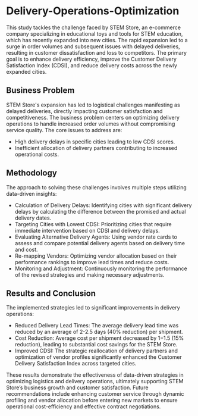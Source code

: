 
# Delivery-Operations-Optimization
This study tackles the challenge faced by STEM Store, an e-commerce company specializing in educational toys and tools for STEM education, which has recently expanded into new cities. The rapid expansion led to a surge in order volumes and subsequent issues with delayed deliveries, resulting in customer dissatisfaction and loss to competitors. The primary goal is to enhance delivery efficiency, improve the Customer Delivery Satisfaction Index (CDSI), and reduce delivery costs across the newly expanded cities.

## Business Problem
STEM Store's expansion has led to logistical challenges manifesting as delayed deliveries, directly impacting customer satisfaction and competitiveness. The business problem centers on optimizing delivery operations to handle increased order volumes without compromising service quality. The core issues to address are:
* High delivery delays in specific cities leading to low CDSI scores.
* Inefficient allocation of delivery partners contributing to increased operational costs.

## Methodology
The approach to solving these challenges involves multiple steps utilizing data-driven insights:
* Calculation of Delivery Delays: Identifying cities with significant delivery delays by calculating the difference between the promised and actual delivery dates.
* Targeting Cities with Lowest CDSI: Prioritizing cities that require immediate intervention based on CDSI and delivery delays.
* Evaluating Alternative Delivery Agents: Using vendor rate cards to assess and compare potential delivery agents based on delivery time and cost.
* Re-mapping Vendors: Optimizing vendor allocation based on their performance rankings to improve lead times and reduce costs.
* Monitoring and Adjustment: Continuously monitoring the performance of the revised strategies and making necessary adjustments.

## Results and Conclusion
The implemented strategies led to significant improvements in delivery operations:
* Reduced Delivery Lead Times: The average delivery lead time was reduced by an average of  2-2.5 days (40% reduction) per shipment.
* Cost Reduction: Average cost per shipment decreased by $1-$1.5 (15% reduction), leading to substantial cost savings for the STEM Store.
* Improved CDSI: The strategic reallocation of delivery partners and optimization of vendor profiles significantly enhanced the Customer Delivery Satisfaction Index across targeted cities.
  
These results demonstrate the effectiveness of data-driven strategies in optimizing logistics and delivery operations, ultimately supporting STEM Store’s business growth and customer satisfaction. Future recommendations include enhancing customer service through dynamic profiling and vendor allocation before entering new markets to ensure operational cost-efficiency and effective contract negotiations.
